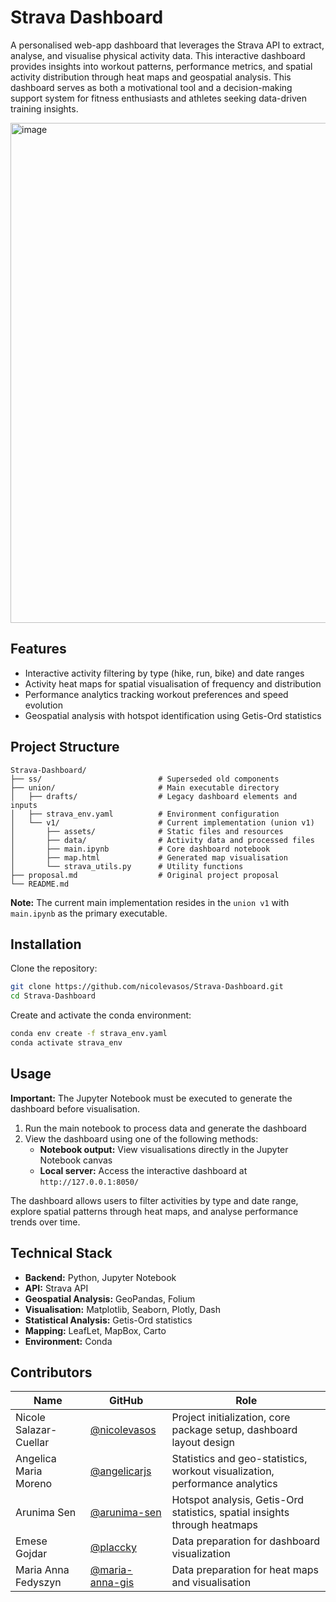 # Strava Dashboard

A personalised web-app dashboard that leverages the Strava API to extract, analyse, and visualise physical activity data. This interactive dashboard provides insights into workout patterns, performance metrics, and spatial activity distribution through heat maps and geospatial analysis.
This dashboard serves as both a motivational tool and a decision-making support system for fitness enthusiasts and athletes seeking data-driven training insights.

<img width="1600" height="800" alt="image" src="https://github.com/user-attachments/assets/3d900e9e-6a97-4ba5-bac0-3175a4f12c85" />

## Features

- Interactive activity filtering by type (hike, run, bike) and date ranges
- Activity heat maps for spatial visualisation of frequency and distribution
- Performance analytics tracking workout preferences and speed evolution
- Geospatial analysis with hotspot identification using Getis-Ord statistics

## Project Structure

```
Strava-Dashboard/
├── ss/                          # Superseded old components
├── union/                       # Main executable directory
│   ├── drafts/                  # Legacy dashboard elements and inputs
│   ├── strava_env.yaml          # Environment configuration
│   └── v1/                      # Current implementation (union v1)
│       ├── assets/              # Static files and resources
│       ├── data/                # Activity data and processed files
│       ├── main.ipynb           # Core dashboard notebook
│       ├── map.html             # Generated map visualisation
│       └── strava_utils.py      # Utility functions
├── proposal.md                  # Original project proposal
└── README.md
```

**Note:** The current main implementation resides in the `union v1` with `main.ipynb` as the primary executable.

## Installation

Clone the repository:
```bash
git clone https://github.com/nicolevasos/Strava-Dashboard.git
cd Strava-Dashboard
```

Create and activate the conda environment:
```bash
conda env create -f strava_env.yaml
conda activate strava_env
```

## Usage

**Important:** The Jupyter Notebook must be executed to generate the dashboard before visualisation.

1. Run the main notebook to process data and generate the dashboard
2. View the dashboard using one of the following methods:
   - **Notebook output:** View visualisations directly in the Jupyter Notebook canvas
   - **Local server:** Access the interactive dashboard at `http://127.0.0.1:8050/`

The dashboard allows users to filter activities by type and date range, explore spatial patterns through heat maps, and analyse performance trends over time.

## Technical Stack

- **Backend:** Python, Jupyter Notebook
- **API:** Strava API
- **Geospatial Analysis:** GeoPandas, Folium
- **Visualisation:** Matplotlib, Seaborn, Plotly, Dash
- **Statistical Analysis:** Getis-Ord statistics
- **Mapping:** LeafLet, MapBox, Carto
- **Environment:** Conda

## Contributors

| Name | GitHub | Role |
|------|--------|------|
| Nicole Salazar-Cuellar | [@nicolevasos](https://github.com/nicolevasos) | Project initialization, core package setup, dashboard layout design |
| Angelica Maria Moreno | [@angelicarjs](https://github.com/Angelicarjs) | Statistics and geo-statistics, workout visualization, performance analytics |
| Arunima Sen | [@arunima-sen](https://github.com/arunima-sen) | Hotspot analysis, Getis-Ord statistics, spatial insights through heatmaps |
| Emese Gojdar | [@placcky](https://github.com/placcky) | Data preparation for dashboard visualization |
| Maria Anna Fedyszyn | [@maria-anna-gis](https://github.com/maria-anna-gis) | Data preparation for heat maps and visualisation |
